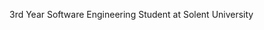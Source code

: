 3rd Year Software Engineering Student at Solent University

<!---
MattMW04/MattMW04 is a ✨ special ✨ repository because its `README.md` (this file) appears on your GitHub profile.
You can click the Preview link to take a look at your changes.
--->
